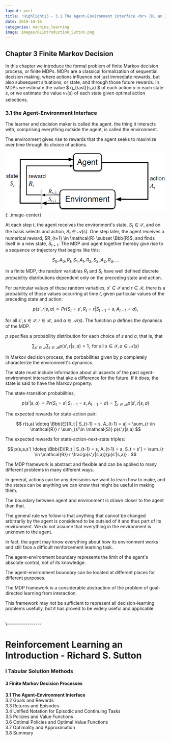 ```yaml
---
layout: post
title: 'Highlight13 - 3.1 The Agent-Environment Interface <br> [RL an Introduction - S. Sutton]'
date: 2019-10-16
categories: machine_learning
image: images/RLIntroduction_Sutton.png
---
```

## Chapter 3 Finite Markov Decision
In this chapter we introduce the formal problem of finite Markov decision process, or finite MDPs. MDPs are a classical formalization of sequential decision making, where actions influence not just immediate rewards, but also subsequent situations, or state, and through those future rewards. In MDPs we estimate the value $ q_{\ast}(s,a) $ of each action $a$ in each state $s$, or we estimate the value $v_{\ast}(s)$ of each state given optimal action selections.

### 3.1 the Agent-Environment Interface
The learner and decision maker is called the agent. the thing it interacts with, comprising everything outside the agent, is called the environment.
<br>

The environment gives rise to rewards that the agent seeks to maximize over time through its choice of actions.

![Figure3.1](/images/Figure3.1.png){: .image-center}

At each step $t$, the agent receives the environment's state, $S_t \in \mathcal{S}$, and on the basis selects and action, $A_t \in \mathcal{A}(s)$. One step later, the agent receives a numerical reward, $R_{t+1} \in \mathcal{R} \subset \Bbb{R}$, and finds itself in a new state, $S_{t+1}$. The MDP and agent together thereby give rise to a sequence or trajectory that begins like this:

$$
S_0, A_0, R_1, S_1, A_1, R_2, S_2, A_2, R_3, ...
$$

In a finite MDP, the random variables $R_t$ and $S_t$ have well defined discrete probability distributions dependent only on the preceding state and action.
<br>

For particular values of these random variables, $s' \in \mathcal{S}$ and $r \in \mathcal{R}$, there is a probability of those values occurring at time $t$, given particular values of the preceding state and action:

$$
p(s',r|s,a) \doteq Pr\{S_t = s', R_t = r | S_{t-1} = s, A_{t-1} = a\},
$$

for all $s', s \in \mathcal{S}, r \in \mathcal{R},\text{ and } a \in \mathcal{A}(s)$. The function $p$ defines the dynamics of the MDP.
<br>

$p$ specifies a probability distribution for each choice of $s$ and $a$, that is, that

$$
\sum_{s'\in \mathcal{S}} \sum_{r \in \mathcal{R}} p(s',r|s,a) = 1, \text{    for all } s \in \mathcal{S}, a \in \mathcal{A}(s)
$$

In Markov decision process, the porbabilities given by $p$ completely characterize the environment's dynamics.
<br>

The state must include information about all aspects of the past agent-environment interaction that ake a difference for the future. If it does, the state is said to have the Markov property.
<br>

The state-transition probabilities,

$$
p(s'|s,a) \doteq Pr\{S_t = s' | S_{t-1} = s, A_{t-1} = a\} = \sum_{r \in \mathcal{R}} p(s',r|s,a)
$$

The expected rewards for state-action pair:

$$
r(s,a) \doteq \Bbb{E}[R_t | S_{t-1} = s, A_{t-1} = a] = \sum_{r \in \mathcal{R}} r \sum_{s'\in \mathcal{S}} p(s',r|s,a)
$$

The expected rewards for state-action-next-state triples:

$$
p(s,a,s') \doteq \Bbb{E}[R_t | S_{t-1} = s, A_{t-1} = a, S_t = s'] = \sum_{r \in \mathcal{R}} r \frac{p(s',r|s,a)}{p(s'|s,a)} .
$$

The MDP framework is abstract and flexible and can be applied to many different problems in many different ways.
<br>

In general, actions can be any decisioins we want to learn how to make, and the states can be anything we can know that might be useful in making them.
<br>

The boundary between agent and environment is drawn closer to the agent than that.
<br>

The general rule we follow is that anything that cannot be changed arbitrarily by the agent is considered to be outsied of it and thus part of its environment. We do not assume that everything in the environment is unknown to the agent.
<br>

In fact, the agent may know everything about how its environment works and still face a difficult reinforcement learning task.
<br>

The agent-environment boundary represents the limit of the agent's absolute control, not of its knowledge.
<br>

The agent-environment boundary can be located at different places for different purposes.
<br>

The MDP framework is a considerable abstraction of the problem of goal-directed learning from interaction.
<br>

This framework may not be sufficient to represent all decision-learning problems usefully, but it has proved to be widely useful and applicable.






<br>
\-----------------

# Reinforcement Learning an Introduction - Richard S. Sutton

### I Tabular Solution Methods
#### 3 Finite Markov Decision Processes
<b>3.1 The Agent–Environment Interface<br></b>
3.2 Goals and Rewards<br>
3.3 Returns and Episodes<br>
3.4 Unified Notation for Episodic and Continuing Tasks<br>
3.5 Policies and Value Functions<br>
3.6 Optimal Policies and Optimal Value Functions<br>
3.7 Optimality and Approximation<br>
3.8 Summary<br>
